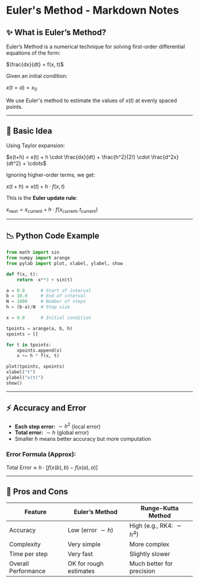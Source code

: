# Euler's Method - Markdown Notes

## ✨ What is Euler’s Method?

Euler’s Method is a numerical technique for solving first-order differential equations of the form:

$\frac{dx}{dt} = f(x, t)$

Given an initial condition:

$x(t = a) = x_0$

We use Euler's method to estimate the values of $x(t)$ at evenly spaced points.

---

## 🔹 Basic Idea

Using Taylor expansion:

$x(t+h) = x(t) + h \cdot \frac{dx}{dt} + \frac{h^2}{2!} \cdot \frac{d^2x}{dt^2} + \cdots$

Ignoring higher-order terms, we get:

$x(t+h) \approx x(t) + h \cdot f(x, t)$

This is the **Euler update rule**:

$x_{\text{next}} = x_{\text{current}} + h \cdot f(x_{\text{current}}, t_{\text{current}})$

---

## 📉 Python Code Example

```python
from math import sin
from numpy import arange
from pylab import plot, xlabel, ylabel, show

def f(x, t):
    return -x**3 + sin(t)

a = 0.0      # Start of interval
b = 10.0     # End of interval
N = 1000     # Number of steps
h = (b-a)/N  # Step size

x = 0.0      # Initial condition

tpoints = arange(a, b, h)
xpoints = []

for t in tpoints:
    xpoints.append(x)
    x += h * f(x, t)

plot(tpoints, xpoints)
xlabel("t")
ylabel("x(t)")
show()
```

---

## ⚡ Accuracy and Error

* **Each step error:** $\sim h^2$ (local error)
* **Total error:** $\sim h$ (global error)
* Smaller $h$ means better accuracy but more computation

### Error Formula (Approx):

$\text{Total Error} \approx h \cdot [f(x(b), b) - f(x(a), a)]$

---

## 🔶 Pros and Cons

| Feature             | Euler’s Method         | Runge-Kutta Method           |
| ------------------- | ---------------------- | ---------------------------- |
| Accuracy            | Low (error $\sim h$)   | High (e.g., RK4: $\sim h^4$) |
| Complexity          | Very simple            | More complex                 |
| Time per step       | Very fast              | Slightly slower              |
| Overall Performance | OK for rough estimates | Much better for precision    |


